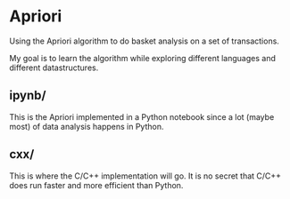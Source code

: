 # Apriori
Using the Apriori algorithm to do basket analysis on a set of transactions.

My goal is to learn the algorithm while exploring different languages and different datastructures.

## ipynb/
This is the Apriori implemented in a Python notebook since a lot (maybe most) of data analysis happens in Python.

## cxx/
This is where the C/C++ implementation will go. It is no secret that C/C++ does run faster and more efficient than Python.
